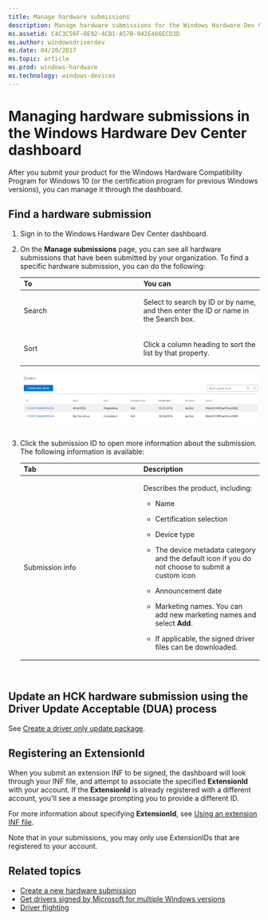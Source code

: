 ```yaml
---
title: Manage hardware submissions
description: Manage hardware submissions for the Windows Hardware Dev Center Dashboard
ms.assetid: C4C3C56F-8E92-4CB1-A57B-942E466ECD3D
ms.author: windowsdriverdev
ms.date: 04/20/2017
ms.topic: article
ms.prod: windows-hardware
ms.technology: windows-devices
---
```


# Managing hardware submissions in the Windows Hardware Dev Center dashboard


After you submit your product for the Windows Hardware Compatibility Program for Windows 10 (or the certification program for previous Windows versions), you can manage it through the dashboard.

## Find a hardware submission

1.  Sign in to the Windows Hardware Dev Center dashboard.

2.  On the **Manage submissions** page, you can see all hardware submissions that have been submitted by your organization. To find a specific hardware submission, you can do the following:

    <table>
    <colgroup>
    <col width="50%" />
    <col width="50%" />
    </colgroup>
    <thead>
    <tr class="header">
    <th>To</th>
    <th>You can</th>
    </tr>
    </thead>
    <tbody>
    <tr class="odd">
    <td><p>Search</p></td>
    <td><p>Select to search by ID or by name, and then enter the ID or name in the Search box.</p></td>
    </tr>
    <tr class="even">
    <td><p>Sort</p></td>
    <td><p>Click a column heading to sort the list by that property.</p></td>
    </tr>
    </tbody>
    </table>

    ![screenshot that shows the driver list](images/drivers-summary-page.png)     


3.  Click the submission ID to open more information about the submission. The following information is available:

    <table>
    <colgroup>
    <col width="50%" />
    <col width="50%" />
    </colgroup>
    <thead>
    <tr class="header">
    <th>Tab</th>
    <th>Description</th>
    </tr>
    </thead>
    <tbody>
    <tr class="odd">
    <td><p>Submission info</p></td>
    <td><p>Describes the product, including:</p>
    <ul>
    <li><p>Name</p></li>
    <li><p>Certification selection</p></li>
    <li><p>Device type</p></li>
    <li><p>The device metadata category and the default icon if you do not choose to submit a custom icon</p></li>
    <li><p>Announcement date</p></li>
    <li><p>Marketing names. You can add new marketing names and select <strong>Add</strong>.</p></li>
    <li><p>If applicable, the signed driver files can be downloaded.</p></li>
    </ul></td>
    </tr>
    </tbody>
    </table>

     

## Update an HCK hardware submission using the Driver Update Acceptable (DUA) process

See [Create a driver only update package](https://docs.microsoft.com/windows-hardware/test/hlk/user/create-a-driver-only-update-package).

## Registering an ExtensionId

When you submit an extension INF to be signed, the dashboard will look through your INF file, and attempt to associate the specified **ExtensionId** with your account. If the **ExtensionId** is already registered with a different account, you'll see a message prompting you to provide a different ID.

For more information about specifying **ExtensionId**, see [Using an extension INF file](https://docs.microsoft.com/en-us/windows-hardware/drivers/install/using-an-extension-inf-file). 

Note that in your submissions, you may only use ExtensionIDs that are registered to your account. 

## Related topics

   *  [Create a new hardware submission](create-a-new-hardware-submission.md)
   *  [Get drivers signed by Microsoft for multiple Windows versions](get-drivers-signed-by-microsoft-for-multiple-windows-versions.md)
   *  [Driver flighting](driver-flighting.md)


